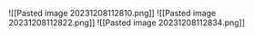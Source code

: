 ![[Pasted image 20231208112810.png]]
![[Pasted image 20231208112822.png]]
![[Pasted image 20231208112834.png]]
